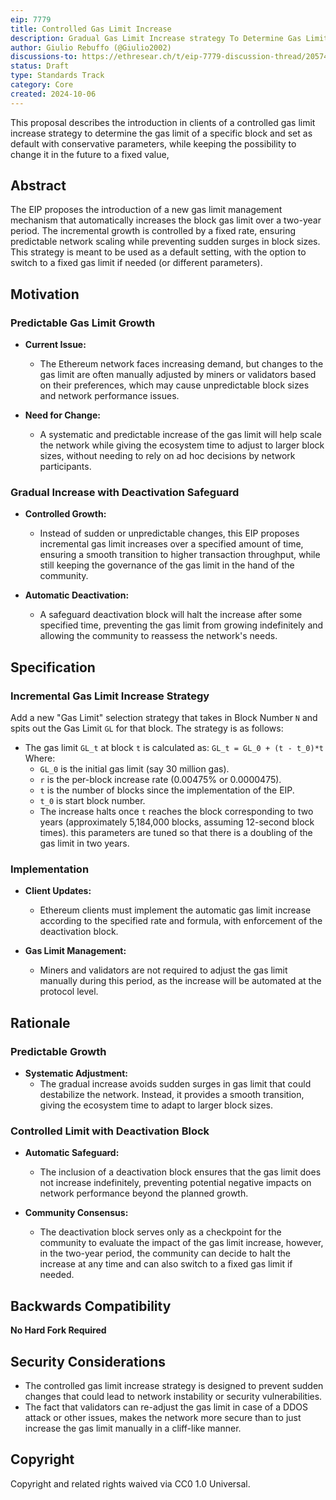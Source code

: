 ```yaml
---
eip: 7779
title: Controlled Gas Limit Increase
description: Gradual Gas Limit Increase strategy To Determine Gas Limit over a two-year period.
author: Giulio Rebuffo (@Giulio2002)
discussions-to: https://ethresear.ch/t/eip-7779-discussion-thread/20574
status: Draft
type: Standards Track
category: Core
created: 2024-10-06
---
```


This proposal describes the introduction in clients of a controlled gas limit increase strategy to determine the gas limit of a specific block and set as default with conservative parameters, while keeping the possibility to change it in the future to a fixed value,

## **Abstract**

The EIP proposes the introduction of a new gas limit management mechanism that automatically increases the block gas limit over a two-year period. The incremental growth is controlled by a fixed rate, ensuring predictable network scaling while preventing sudden surges in block sizes. This strategy is meant to be used as a default setting, with the option to switch to a fixed gas limit if needed (or different parameters).

## **Motivation**

### **Predictable Gas Limit Growth**

- **Current Issue:**
  - The Ethereum network faces increasing demand, but changes to the gas limit are often manually adjusted by miners or validators based on their preferences, which may cause unpredictable block sizes and network performance issues.

- **Need for Change:**
  - A systematic and predictable increase of the gas limit will help scale the network while giving the ecosystem time to adjust to larger block sizes, without needing to rely on ad hoc decisions by network participants.

### **Gradual Increase with Deactivation Safeguard**

- **Controlled Growth:**
  - Instead of sudden or unpredictable changes, this EIP proposes incremental gas limit increases over a specified amount of time, ensuring a smooth transition to higher transaction throughput, while still keeping the governance of the gas limit in the hand of the community.
  
- **Automatic Deactivation:**
  - A safeguard deactivation block will halt the increase after some specified time, preventing the gas limit from growing indefinitely and allowing the community to reassess the network's needs.

## **Specification**

### **Incremental Gas Limit Increase Strategy**

Add a new "Gas Limit" selection strategy that takes in Block Number `N` and spits out the Gas Limit `GL` for that block. The strategy is as follows:

 - The gas limit `GL_t` at block `t` is calculated as:
```GL_t = GL_0 + (t - t_0)*t```
   Where:
   - `GL_0` is the initial gas limit (say 30 million gas).
   - `r` is the per-block increase rate (0.00475% or 0.0000475).
   - `t` is the number of blocks since the implementation of the EIP.
    - `t_0` is start block number.
   - The increase halts once `t` reaches the block corresponding to two years (approximately 5,184,000 blocks, assuming 12-second block times). this parameters are tuned so that there is a doubling of the gas limit in two years.

### **Implementation**

- **Client Updates:**
  - Ethereum clients must implement the automatic gas limit increase according to the specified rate and formula, with enforcement of the deactivation block.
  
- **Gas Limit Management:**
  - Miners and validators are not required to adjust the gas limit manually during this period, as the increase will be automated at the protocol level.

## **Rationale**

### **Predictable Growth**

- **Systematic Adjustment:**
  - The gradual increase avoids sudden surges in gas limit that could destabilize the network. Instead, it provides a smooth transition, giving the ecosystem time to adapt to larger block sizes.

### **Controlled Limit with Deactivation Block**

- **Automatic Safeguard:**
  - The inclusion of a deactivation block ensures that the gas limit does not increase indefinitely, preventing potential negative impacts on network performance beyond the planned growth.


- **Community Consensus:**
  - The deactivation block serves only as a checkpoint for the community to evaluate the impact of the gas limit increase, however, in the two-year period, the community can decide to halt the increase at any time and can also switch to a fixed gas limit if needed.

## **Backwards Compatibility**

**No Hard Fork Required**

## **Security Considerations**


- The controlled gas limit increase strategy is designed to prevent sudden changes that could lead to network instability or security vulnerabilities.
- The fact that validators can re-adjust the gas limit in case of a DDOS attack or other issues, makes the network more secure than to just increase the gas limit manually in a cliff-like manner.

## **Copyright**

Copyright and related rights waived via CC0 1.0 Universal.

